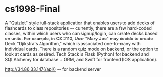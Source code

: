 # cs1998-Final

A "Quizlet" style full-stack application that enables users to add decks of flashcards to class repositories -- currently, there are a few hard-coded classes, within which users who can signup/login, can create decks based on units. For example, in CS 2110, User "Mary Joe" may decide to create Deck "Djikstra's Algorithm," which is associated one-to-many with individual cards. There is a random quiz mode on backend, or the option to look at cards as desired. Tech Stack is Flask (Python) for backend and SQLAlchemy for database + ORM, and Swift for frontend (IOS application).

http://34.86.33.147(/api/) -- for backend server
